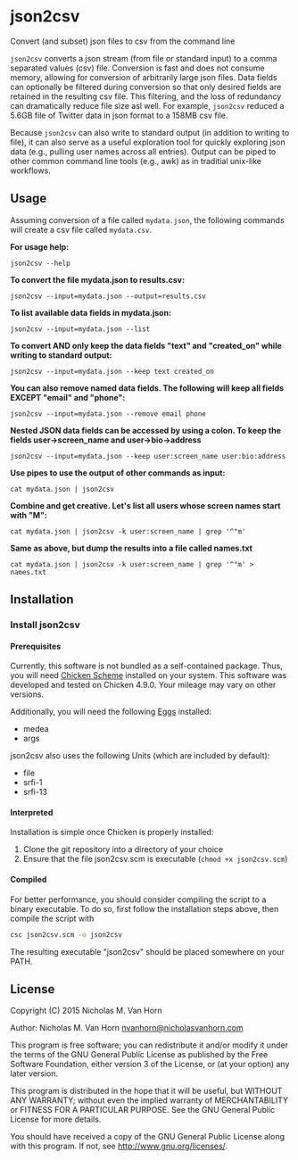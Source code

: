 # json2csv
Convert (and subset) json files to csv from the command line

`json2csv` converts a json stream (from file or standard input) to a comma separated values (csv) file. Conversion is fast and does not consume memory, allowing for conversion of arbitrarily large json files. Data fields can optionally be filtered during conversion so that only desired fields are retained in the resulting csv file. This filtering, and the loss of redundancy can dramatically reduce file size asl well. For example, `json2csv` reduced a 5.6GB file of Twitter data in json format to a 158MB csv file.

Because `json2csv` can also write to standard output (in addition to writing to file), it can also serve as a useful exploration tool for quickly exploring json data (e.g., pulling user names across all entries). Output can be piped to other common command line tools (e.g., awk) as in traditial unix-like workflows.

## Usage

Assuming conversion of a file called `mydata.json`, the following commands will create a csv file called `mydata.csv`.

**For usage help:**

    json2csv --help

**To convert the file mydata.json to results.csv:**

    json2csv --input=mydata.json --output=results.csv

**To list available data fields in mydata.json:**

    json2csv --input=mydata.json --list

**To convert AND only keep the data fields "text" and "created_on" while writing to standard output:**

    json2csv --input=mydata.json --keep text created_on

**You can also remove named data fields. The following will keep all fields EXCEPT "email" and "phone":**

    json2csv --input=mydata.json --remove email phone

**Nested JSON data fields can be accessed by using a colon. To keep the fields user->screen_name and user->bio->address**

    json2csv --input=mydata.json --keep user:screen_name user:bio:address

**Use pipes to use the output of other commands as input:**

    cat mydata.json | json2csv

**Combine and get creative. Let's list all users whose screen names start with "M":**

    cat mydata.json | json2csv -k user:screen_name | grep '^"m'

**Same as above, but dump the results into a file called names.txt**

    cat mydata.json | json2csv -k user:screen_name | grep '^"m' > names.txt

## Installation

### Install json2csv

#### Prerequisites
Currently, this software is not bundled as a self-contained package. Thus, you will need [Chicken Scheme](http://www.call-cc.org/) installed on your system. This software was developed and tested on Chicken 4.9.0. Your mileage may vary on other versions. 

Additionally, you will need the following [Eggs](http://wiki.call-cc.org/eggs) installed:
* medea
* args

json2csv also uses the following Units (which are included by default):
* file
* srfi-1
* srfi-13

#### Interpreted
Installation is simple once Chicken is properly installed:

1. Clone the git repository into a directory of your choice
2. Ensure that the file json2csv.scm is executable (`chmod +x json2csv.scm`)

#### Compiled
For better performance, you should consider compiling the script to a binary executable. To do so, first follow the installation steps above, then compile the script with

```sh
csc json2csv.scm -o json2csv
```

The resulting executable "json2csv" should be placed somewhere on your PATH.

## License

Copyright (C) 2015 Nicholas M. Van Horn

Author: Nicholas M. Van Horn <nvanhorn@nicholasvanhorn.com>

This program is free software; you can redistribute it and/or modify
it under the terms of the GNU General Public License as published by
the Free Software Foundation, either version 3 of the License, or
(at your option) any later version.

This program is distributed in the hope that it will be useful,
but WITHOUT ANY WARRANTY; without even the implied warranty of
MERCHANTABILITY or FITNESS FOR A PARTICULAR PURPOSE.  See the
GNU General Public License for more details.

You should have received a copy of the GNU General Public License
along with this program.  If not, see <http://www.gnu.org/licenses/>.
